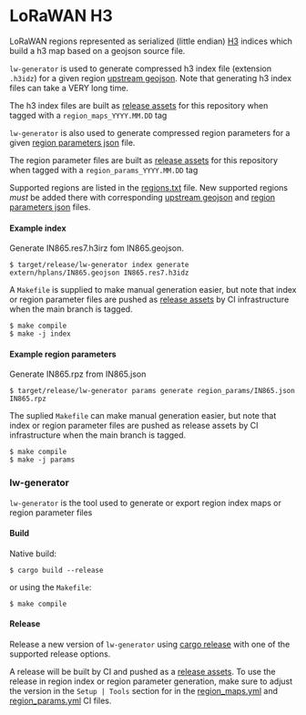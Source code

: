 # LoRaWAN H3

LoRaWAN regions represented as serialized (little endian) [H3] indices which
build a h3 map based on a geojson source file.

`lw-generator` is used to generate compressed h3 index file (extension `.h3idz`)
for a given region [upstream geojson]. Note that generating h3 index files can
take a VERY long time.

The h3 index files are built as [release assets] for this repository when tagged
with a `region_maps_YYYY.MM.DD` tag

`lw-generator` is also used to generate compressed region parameters for a given
[region parameters json] file.

The region parameter files are built as [release assets] for this repository
when tagged with a `region_params_YYYY.MM.DD` tag

Supported regions are listed in the [regions.txt] file. New supported regions
_must_ be added there with corresponding [upstream geojson] and [region
parameters json] files.

#### Example index

Generate IN865.res7.h3irz fom IN865.geojson.

```
$ target/release/lw-generator index generate extern/hplans/IN865.geojson IN865.res7.h3idz
```

A `Makefile` is supplied to make manual generation easier, but note that index
or region parameter files are pushed as [release assets] by CI infrastructure when
the main branch is tagged.

```
$ make compile
$ make -j index
```

#### Example region parameters

Generate IN865.rpz from IN865.json

```
$ target/release/lw-generator params generate region_params/IN865.json IN865.rpz
```

The suplied `Makefile` can make manual generation easier, but note that index
or region parameter files are pushed as release assets by CI infrastructure when
the main branch is tagged.

```
$ make compile
$ make -j params
```

### lw-generator

`lw-generator` is the tool used to generate or export region index maps or region parameter files

#### Build

Native build:

```
$ cargo build --release
```

or using the `Makefile`:

```
$ make compile
```

#### Release

Release a new version of `lw-generator` using [cargo release] with one of the supported release options.

A release will be built by CI and pushed as a [release assets]. To use the
release in region index or region parameter generation, make sure to adjust the
version in the `Setup | Tools` section for in the [region_maps.yml] and
[region_params.yml] CI files.

<!-- Links -->

[h3]: https://h3geo.org
[upstream geojson]: https://github.com/dewi-alliance/hplans
[region parameters json]: https://github.com/helium/lorawan-h3/tree/main/region_params
[cargo release]: https://crates.io/crates/cargo-release
[release assets]: https://github.com/helium/lorawan-h3/releases
[regions.txt]: https://github.com/helium/lorawan-h3/blob/main/regions.txt
[region_params.yml]: https://github.com/helium/lorawan-h3/blob/main/.github/workflows/region_params.yml
[region_maps.yml]: https://github.com/helium/lorawan-h3/blob/main/.github/workflows/region_maps.yml
